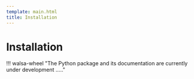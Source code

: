 ```yaml
---
template: main.html
title: Installation
---
```


# Installation

!!! walsa-wheel "The Python package and its documentation are currently under development ....."
